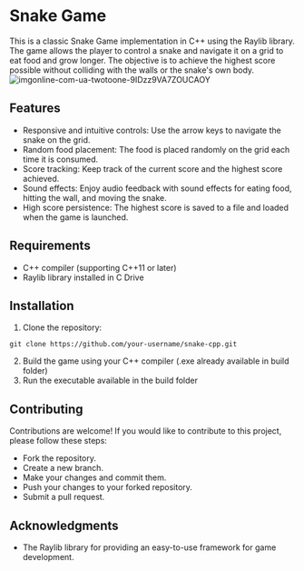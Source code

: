 # Snake Game

This is a classic Snake Game implementation in C++ using the Raylib library. The game allows the player to control a snake and navigate it on a grid to eat food and grow longer. The objective is to achieve the highest score possible without colliding with the walls or the snake's own body.
![imgonline-com-ua-twotoone-9IDzz9VA7ZOUCAOY](https://github.com/RafayKhattak/snake-cpp/assets/90026724/48fa982e-0ea1-4d14-958a-7452b7e701d6)
## Features
- Responsive and intuitive controls: Use the arrow keys to navigate the snake on the grid.
- Random food placement: The food is placed randomly on the grid each time it is consumed.
- Score tracking: Keep track of the current score and the highest score achieved.
- Sound effects: Enjoy audio feedback with sound effects for eating food, hitting the wall, and moving the snake.
- High score persistence: The highest score is saved to a file and loaded when the game is launched.
## Requirements
- C++ compiler (supporting C++11 or later)
- Raylib library installed in C Drive
## Installation
1. Clone the repository:
```shell
git clone https://github.com/your-username/snake-cpp.git
```
2. Build the game using your C++ compiler (.exe already available in build folder)
3. Run the executable available in the build folder
## Contributing
Contributions are welcome! If you would like to contribute to this project, please follow these steps:
- Fork the repository.
- Create a new branch.
- Make your changes and commit them.
- Push your changes to your forked repository.
- Submit a pull request.
## Acknowledgments
- The Raylib library for providing an easy-to-use framework for game development.
